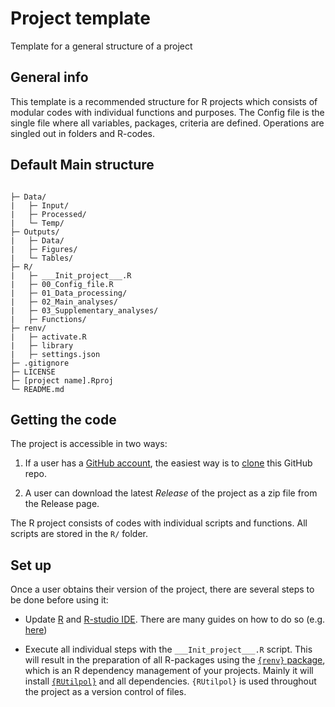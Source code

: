 # Project template

Template for a general structure of a project

## General info

This template is a recommended structure for R projects which consists of modular codes with individual functions and purposes. The Config file is the single file where all variables, packages, criteria are defined. Operations are singled out in folders and R-codes.

## Default Main structure

```

├─ Data/
|   ├─ Input/
|   ├─ Processed/
|   └─ Temp/
├─ Outputs/
|   ├─ Data/
|   ├─ Figures/
|   └─ Tables/
├─ R/
|   ├─ ___Init_project___.R
|   ├─ 00_Config_file.R
|   ├─ 01_Data_processing/
|   ├─ 02_Main_analyses/
|   ├─ 03_Supplementary_analyses/
|   ├─ Functions/
├─ renv/
|   ├─ activate.R
|   ├─ library
|   ├─ settings.json
├─ .gitignore
├─ LICENSE
├─ [project name].Rproj
└─ README.md
```

## Getting the code

The project is accessible in two ways:
  
  1. If a user has a [GitHub account](https://github.com/), the easiest way is to [clone](https://happygitwithr.com/clone.html) this GitHub repo.
  
  2. A user can download the latest *Release* of the project as a zip file from the Release page.

The R project consists of codes with individual scripts and functions. All scripts are stored in the `R/` folder.

## Set up

Once a user obtains their version of the project, there are several steps to be done before using it:

* Update [R](https://en.wikipedia.org/wiki/R_(programming_language)) and [R-studio IDE](https://posit.co/products/open-source/rstudio/). There are many guides on how to do so (e.g. [here](https://jennhuck.github.io/workshops/install_update_R.html))

* Execute all individual steps with the `___Init_project___.R` script. This will result in the preparation of all R-packages using the [`{renv}` package](https://rstudio.github.io/renv/articles/renv.html), which is an R dependency management of your projects. Mainly it will install [`{RUtilpol}`](https://github.com/HOPE-UIB-BIO/R-Utilpol-package) and all dependencies. `{RUtilpol}` is used throughout the project as a version control of files.
